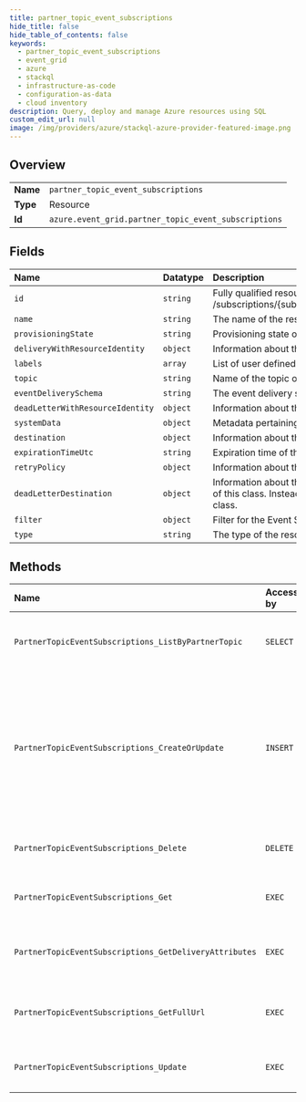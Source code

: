 ```yaml
---
title: partner_topic_event_subscriptions
hide_title: false
hide_table_of_contents: false
keywords:
  - partner_topic_event_subscriptions
  - event_grid
  - azure    
  - stackql
  - infrastructure-as-code
  - configuration-as-data
  - cloud inventory
description: Query, deploy and manage Azure resources using SQL
custom_edit_url: null
image: /img/providers/azure/stackql-azure-provider-featured-image.png
---
```

  
    

## Overview
<table><tbody>
<tr><td><b>Name</b></td><td><code>partner_topic_event_subscriptions</code></td></tr>
<tr><td><b>Type</b></td><td>Resource</td></tr>
<tr><td><b>Id</b></td><td><code>azure.event_grid.partner_topic_event_subscriptions</code></td></tr>
</tbody></table>

## Fields
| Name | Datatype | Description |
|:-----|:---------|:------------|
| `id` | `string` | Fully qualified resource ID for the resource. Ex - /subscriptions/{subscriptionId}/resourceGroups/{resourceGroupName}/providers/{resourceProviderNamespace}/{resourceType}/{resourceName} |
| `name` | `string` | The name of the resource |
| `provisioningState` | `string` | Provisioning state of the event subscription. |
| `deliveryWithResourceIdentity` | `object` | Information about the delivery for an event subscription with resource identity. |
| `labels` | `array` | List of user defined labels. |
| `topic` | `string` | Name of the topic of the event subscription. |
| `eventDeliverySchema` | `string` | The event delivery schema for the event subscription. |
| `deadLetterWithResourceIdentity` | `object` | Information about the deadletter destination with resource identity. |
| `systemData` | `object` | Metadata pertaining to creation and last modification of the resource. |
| `destination` | `object` | Information about the destination for an event subscription. |
| `expirationTimeUtc` | `string` | Expiration time of the event subscription. |
| `retryPolicy` | `object` | Information about the retry policy for an event subscription. |
| `deadLetterDestination` | `object` | Information about the dead letter destination for an event subscription. To configure a deadletter destination, do not directly instantiate an object of this class. Instead, instantiate an object of a derived class. Currently, StorageBlobDeadLetterDestination is the only class that derives from this class. |
| `filter` | `object` | Filter for the Event Subscription. |
| `type` | `string` | The type of the resource. E.g. "Microsoft.Compute/virtualMachines" or "Microsoft.Storage/storageAccounts" |
## Methods
| Name | Accessible by | Required Params | Description |
|:-----|:--------------|:----------------|:------------|
| `PartnerTopicEventSubscriptions_ListByPartnerTopic` | `SELECT` | `partnerTopicName, resourceGroupName, subscriptionId` | List event subscriptions that belong to a specific partner topic. |
| `PartnerTopicEventSubscriptions_CreateOrUpdate` | `INSERT` | `eventSubscriptionName, partnerTopicName, resourceGroupName, subscriptionId` | Asynchronously creates or updates an event subscription of a partner topic with the specified parameters. Existing event subscriptions will be updated with this API. |
| `PartnerTopicEventSubscriptions_Delete` | `DELETE` | `eventSubscriptionName, partnerTopicName, resourceGroupName, subscriptionId` | Delete an existing event subscription of a partner topic. |
| `PartnerTopicEventSubscriptions_Get` | `EXEC` | `eventSubscriptionName, partnerTopicName, resourceGroupName, subscriptionId` | Get properties of an event subscription of a partner topic. |
| `PartnerTopicEventSubscriptions_GetDeliveryAttributes` | `EXEC` | `eventSubscriptionName, partnerTopicName, resourceGroupName, subscriptionId` | Get all delivery attributes for an event subscription of a partner topic. |
| `PartnerTopicEventSubscriptions_GetFullUrl` | `EXEC` | `eventSubscriptionName, partnerTopicName, resourceGroupName, subscriptionId` | Get the full endpoint URL for an event subscription of a partner topic. |
| `PartnerTopicEventSubscriptions_Update` | `EXEC` | `eventSubscriptionName, partnerTopicName, resourceGroupName, subscriptionId` | Update an existing event subscription of a partner topic. |
